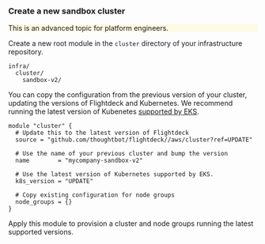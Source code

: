 
### Create a new sandbox cluster

<div class="panel" style="background-color: #FFFAE6;border-width: 1px;">

<div class="panelContent" style="background-color: #FFFAE6;">

This is an advanced topic for platform engineers.

</div>

</div>

Create a new root module in the `cluster` directory of your
infrastructure repository.

<div class="code panel pdl" style="border-width: 1px;">

<div class="codeContent panelContent pdl">

``` syntaxhighlighter-pre
infra/
  cluster/
    sandbox-v2/
```

</div>

</div>

You can copy the configuration from the previous version of your
cluster, updating the versions of Flightdeck and Kubernetes. We
recommend running the latest version of Kubenetes [supported by
EKS](https://docs.aws.amazon.com/eks/latest/userguide/kubernetes-versions.html).

<div class="code panel pdl" style="border-width: 1px;">

<div class="codeContent panelContent pdl">

``` syntaxhighlighter-pre
module "cluster" {
  # Update this to the latest version of Flightdeck
  source = "github.com/thoughtbot/flightdeck//aws/cluster?ref=UPDATE"

  # Use the name of your previous cluster and bump the version
  name        = "mycompany-sandbox-v2"
  
  # Use the latest version of Kubernetes supported by EKS.
  k8s_version = "UPDATE"

  # Copy existing configuration for node groups
  node_groups = {}
}
```

</div>

</div>

Apply this module to provision a cluster and node groups running the
latest supported versions.
